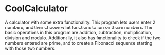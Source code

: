 # CoolCalculator
A  calculator with some extra functionality. This program lets users enter 2 numbers, and then choose what functions to run on those numbers. The basic operations in this program are addition, subtraction, multiplication, division and modulo. Additionally, it also has functionality to check if the two numbers entered are prime, and to create a Fibonacci sequence starting with those two numbers.
